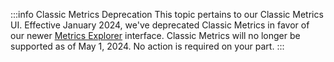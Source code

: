 :::info Classic Metrics Deprecation
This topic pertains to our Classic Metrics UI. Effective January 2024, we've deprecated Classic Metrics in favor of our newer [Metrics Explorer](/docs/metrics/metrics-queries/metrics-explorer) interface. Classic Metrics will no longer be supported as of May 1, 2024. No action is required on your part.
:::